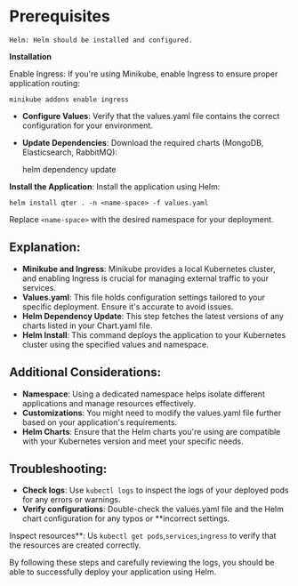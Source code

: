 

# Prerequisites
    Helm: Helm should be installed and configured.

**Installation**

Enable Ingress: If you're using Minikube, enable Ingress to ensure proper application routing:

    minikube addons enable ingress

- **Configure Values**: Verify that the values.yaml file contains the correct configuration for your environment.
- **Update Dependencies**: Download the required charts (MongoDB, Elasticsearch, RabbitMQ):

    helm dependency update

**Install the Application**: Install the application using Helm:

    helm install qter . -n <name-space> -f values.yaml

   Replace `<name-space>` with the desired namespace for your deployment.

## Explanation:

- **Minikube and Ingress**: Minikube provides a local Kubernetes cluster, and enabling Ingress is crucial for managing external traffic to your services.
- **Values.yaml**: This file holds configuration settings tailored to your specific deployment. Ensure it's accurate to avoid issues.
- **Helm Dependency Update**: This step fetches the latest versions of any charts listed in your Chart.yaml file.
- **Helm Install**: This command deploys the application to your Kubernetes cluster using the specified values and namespace. 

## Additional Considerations:

- **Namespace**: Using a dedicated namespace helps isolate different applications and manage resources effectively.
- **Customizations**: You might need to modify the values.yaml file further based on your application's requirements.
- **Helm Charts**: Ensure that the Helm charts you're using are compatible with your Kubernetes version and meet your specific needs.

## Troubleshooting:

- **Check logs**: Use `kubectl logs` to inspect the logs of your deployed pods for any errors or warnings.
- **Verify configurations**: Double-check the values.yaml file and the Helm chart configuration for any typos or **incorrect settings.

Inspect resources**: Us `kubectl get pods`,`services`,`ingress` to verify that the resources are created correctly.

By following these steps and carefully reviewing the logs, you should be able to successfully deploy your application using Helm.
